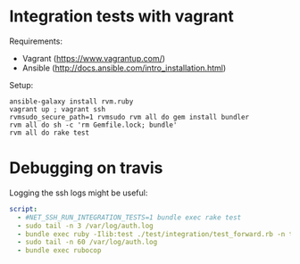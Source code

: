 # Integration tests with vagrant

Requirements:

* Vagrant (https://www.vagrantup.com/)
* Ansible (http://docs.ansible.com/intro_installation.html)

Setup:

    ansible-galaxy install rvm.ruby
    vagrant up ; vagrant ssh
    rvmsudo_secure_path=1 rvmsudo rvm all do gem install bundler
    rvm all do sh -c 'rm Gemfile.lock; bundle'
    rvm all do rake test

# Debugging on travis

Logging the ssh logs might be useful:

```yml
script:
  - #NET_SSH_RUN_INTEGRATION_TESTS=1 bundle exec rake test
  - sudo tail -n 3 /var/log/auth.log
  - bundle exec ruby -Ilib:test ./test/integration/test_forward.rb -n test_client_close_should_be_handled_remote
  - sudo tail -n 60 /var/log/auth.log
  - bundle exec rubocop
```
